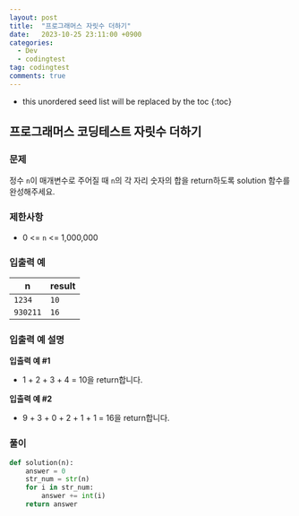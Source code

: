 ```yaml
---
layout: post
title:  "프로그래머스 자릿수 더하기"
date:   2023-10-25 23:11:00 +0900
categories:
  - Dev
  - codingtest
tag: codingtest
comments: true
---
```


* this unordered seed list will be replaced by the toc
{:toc}

## 프로그래머스 코딩테스트 자릿수 더하기

### 문제

정수 `n`이 매개변수로 주어질 때 `n`의 각 자리 숫자의 합을 return하도록 solution 함수를 완성해주세요.

### 제한사항

- 0 <= `n` <= 1,000,000

### 입출력 예

| n | result |
| --- | --- |
| `1234` | `10` |
| `930211` | `16` |

### 입출력 예 설명

**입출력 예 #1**

- 1 + 2 + 3 + 4 = 10을 return합니다.

**입출력 예 #2**

- 9 + 3 + 0 + 2 + 1 + 1 = 16을 return합니다.

### 풀이

```py
def solution(n):
    answer = 0
    str_num = str(n)
    for i in str_num:
        answer += int(i)
    return answer
```